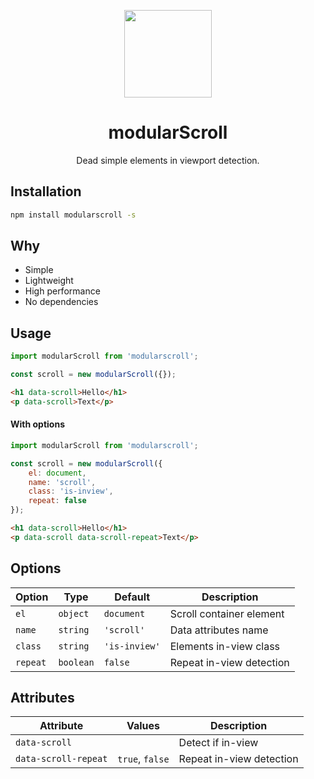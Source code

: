 <p align="center">
    <a href="https://github.com/modularbp/modular-boilerplate">
        <img src="https://user-images.githubusercontent.com/4596862/37635200-aa3271b2-2bd0-11e8-8a65-9cafa0addd67.png" height="140">
    </a>
</p>
<h1 align="center">modularScroll</h1>
<p align="center">Dead simple elements in viewport detection.</p>

## Installation
```sh
npm install modularscroll -s
```

## Why
- Simple
- Lightweight
- High performance
- No dependencies

## Usage
```js
import modularScroll from 'modularscroll';

const scroll = new modularScroll({});
```
```html
<h1 data-scroll>Hello</h1>
<p data-scroll>Text</p>
```

#### With options
```js
import modularScroll from 'modularscroll';

const scroll = new modularScroll({
    el: document,
    name: 'scroll',
    class: 'is-inview',
    repeat: false
});
```
```html
<h1 data-scroll>Hello</h1>
<p data-scroll data-scroll-repeat>Text</p>
```

## Options
| Option | Type | Default | Description |
| ------ | ---- | ------- | ----------- |
| `el` | `object` | `document` | Scroll container element |
| `name` | `string` | `'scroll'` | Data attributes name |
| `class` | `string` | `'is-inview'` | Elements in-view class |
| `repeat` | `boolean` | `false` | Repeat in-view detection |

## Attributes
| Attribute | Values | Description |
| --------- | ------ | ----------- |
| `data-scroll` |  | Detect if in-view |
| `data-scroll-repeat` | `true`, `false` | Repeat in-view detection |
